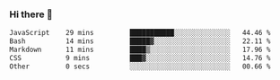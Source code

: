 ### Hi there 🌱
<!--START_SECTION:waka-->

```txt
JavaScript    29 mins         ███████████░░░░░░░░░░░░░░   44.46 %
Bash          14 mins         █████▓░░░░░░░░░░░░░░░░░░░   22.11 %
Markdown      11 mins         ████▒░░░░░░░░░░░░░░░░░░░░   17.96 %
CSS           9 mins          ███▓░░░░░░░░░░░░░░░░░░░░░   14.76 %
Other         0 secs          ░░░░░░░░░░░░░░░░░░░░░░░░░   00.66 %
```

<!--END_SECTION:waka-->
<!--
**Dieg0raf/Dieg0raf** is a ✨ _special_ ✨ repository because its `README.md` (this file) appears on your GitHub profile.

Here are some ideas to get you started:

- 🔭 I’m currently working on ...
- 🌱 I’m currently learning ...
- 👯 I’m looking to collaborate on ...
- 🤔 I’m looking for help with ...
- 💬 Ask me about ...
- 📫 How to reach me: ...
- 😄 Pronouns: ...
- ⚡ Fun fact: ...
-->
